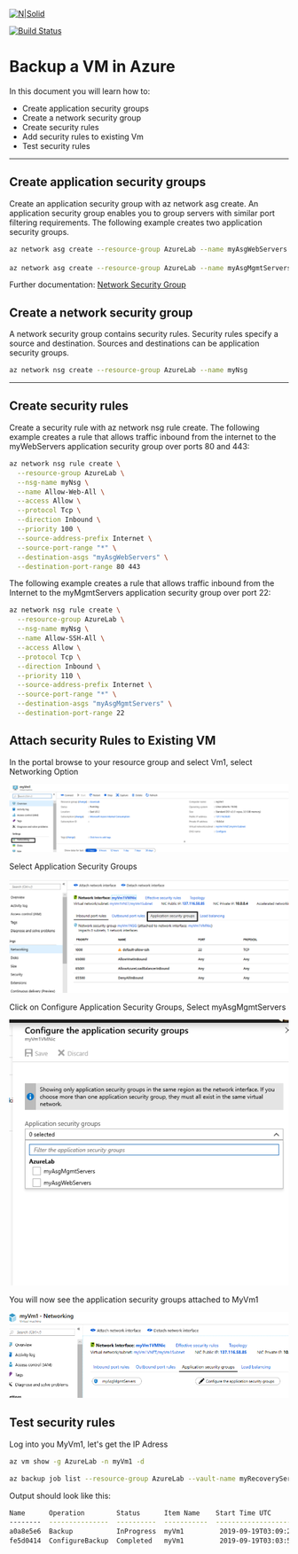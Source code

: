 [![N|Solid](https://cldup.com/dTxpPi9lDf.thumb.png)](https://nodesource.com/products/nsolid)

[![Build Status](https://travis-ci.org/joemccann/dillinger.svg?branch=master)](https://travis-ci.org/joemccann/dillinger)

# Backup a VM in Azure

In this document you will learn how to:

- Create application security groups
- Create a network security group
- Create security rules
- Add security rules to existing Vm
- Test security rules

----

## Create application security groups

Create an application security group with az network asg create. An application security group enables you to group servers with similar port filtering requirements. The following example creates two application security groups.

```sh
az network asg create --resource-group AzureLab --name myAsgWebServers --location eastus2

az network asg create --resource-group AzureLab --name myAsgMgmtServers --location eastus2
```

Further documentation:  [Network Security Group]

## Create a network security group

A network security group contains security rules. Security rules specify a source and destination. Sources and destinations can be application security groups.

```sh
az network nsg create --resource-group AzureLab --name myNsg
```

----

## Create security rules

Create a security rule with az network nsg rule create. The following example creates a rule that allows traffic inbound from the internet to the myWebServers application security group over ports 80 and 443:

```sh
az network nsg rule create \
  --resource-group AzureLab \
  --nsg-name myNsg \
  --name Allow-Web-All \
  --access Allow \
  --protocol Tcp \
  --direction Inbound \
  --priority 100 \
  --source-address-prefix Internet \
  --source-port-range "*" \
  --destination-asgs "myAsgWebServers" \
  --destination-port-range 80 443
```

The following example creates a rule that allows traffic inbound from the Internet to the myMgmtServers application security group over port 22:

```sh
az network nsg rule create \
  --resource-group AzureLab \
  --nsg-name myNsg \
  --name Allow-SSH-All \
  --access Allow \
  --protocol Tcp \
  --direction Inbound \
  --priority 110 \
  --source-address-prefix Internet \
  --source-port-range "*" \
  --destination-asgs "myAsgMgmtServers" \
  --destination-port-range 22
```

## Attach security Rules to Existing VM

In the portal browse to your resource group and select Vm1, select Networking Option

![MyVm1](MyVm1.png)

Select Application Security Groups

![MyVm1](MyVm1Networking.png)

Click on Configure Application Security Groups, Select myAsgMgmtServers

![MyVm1](MyVm1SelectOptions.png)

You will now see the application security groups attached to MyVm1

![MyVm1](MyVm1ApplicationSecurityGroups.png)

## Test security rules

Log into you MyVm1, let's get the IP Adress

```sh
az vm show -g AzureLab -n myVm1 -d
```

```sh
az backup job list --resource-group AzureLab --vault-name myRecoveryServicesVault --output table
```

Output should look like this:

```sh
Name      Operation        Status      Item Name    Start Time UTC       Duration
--------  ---------------  ----------  -----------  -------------------  --------------
a0a8e5e6  Backup           InProgress  myVm1         2019-09-19T03:09:21  0:00:48.718366
fe5d0414  ConfigureBackup  Completed   myVm1         2019-09-19T03:03:57  0:00:31.191807

```


[Network Security Group]: <https://docs.microsoft.com/en-us/azure/virtual-network/tutorial-filter-network-traffic-cli>

